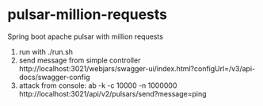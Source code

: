 # pulsar-million-requests
Spring boot apache pulsar with million requests

1. run with ./run.sh
2. send message from simple controller http://localhost:3021/webjars/swagger-ui/index.html?configUrl=/v3/api-docs/swagger-config
3. attack from console: ab -k -c 10000 -n 1000000 http://localhost:3021/api/v2/pulsars/send?message=ping
